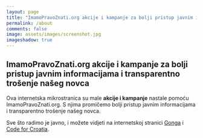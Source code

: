 ```yaml
---
layout: page
title: "ImamoPravoZnati.org akcije i kampanje za bolji pristup javnim informacijama i transparentno trošenje našeg novca"
permalink: /about
comments: false
image: assets/images/screenshot.jpg
imageshadow: true
---
```


## ImamoPravoZnati.org akcije i kampanje za bolji pristup javnim informacijama i transparentno trošenje našeg novca

Ova internetska mikrostranica su male **akcije i kampanje** nastale pomoću ImamoPravoZnati.org. S njima promičemo bolji pristup javnim informacijama i transparentno trošenje našeg novca.

Sve što radimo je javno, i možete vidjeti na internetskoj stranici <a target="_blank" href="https://gong.hr">Gonga</a> i <a target="_blank" href="https://codeforcroatia.org">Code for Croatia</a>.
